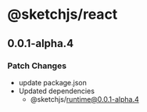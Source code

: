 # @sketchjs/react

## 0.0.1-alpha.4

### Patch Changes

- update package.json
- Updated dependencies
  - @sketchjs/runtime@0.0.1-alpha.4

